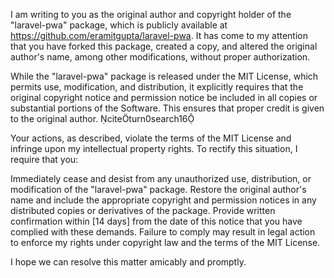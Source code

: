 I am writing to you as the original author and copyright holder of the "laravel-pwa" package, which is publicly available at https://github.com/eramitgupta/laravel-pwa. It has come to my attention that you have forked this package, created a copy, and altered the original author's name, among other modifications, without proper authorization.

While the "laravel-pwa" package is released under the MIT License, which permits use, modification, and distribution, it explicitly requires that the original copyright notice and permission notice be included in all copies or substantial portions of the Software. This ensures that proper credit is given to the original author. citeturn0search16

Your actions, as described, violate the terms of the MIT License and infringe upon my intellectual property rights. To rectify this situation, I require that you:

Immediately cease and desist from any unauthorized use, distribution, or modification of the "laravel-pwa" package.
Restore the original author's name and include the appropriate copyright and permission notices in any distributed copies or derivatives of the package.
Provide written confirmation within [14 days] from the date of this notice that you have complied with these demands.
Failure to comply may result in legal action to enforce my rights under copyright law and the terms of the MIT License.

I hope we can resolve this matter amicably and promptly.
